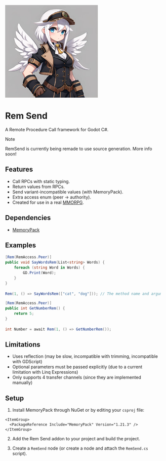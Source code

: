 <img src="https://raw.githubusercontent.com/Joy-less/RemSend/main/Assets/Icon.png" width="300" />

# Rem Send

A Remote Procedure Call framework for Godot C#.

> [!NOTE]
> RemSend is currently being remade to use source generation. More info soon!

## Features

- Call RPCs with static typing.
- Return values from RPCs.
- Send variant-incompatible values (with MemoryPack).
- Extra access enum (peer -> authority).
- Created for use in a real [MMORPG](https://youtu.be/4ptBKI0cGhI).

## Dependencies
- [MemoryPack](https://github.com/Cysharp/MemoryPack)

## Examples

```cs
[Rem(RemAccess.Peer)]
public void SayWordsRem(List<string> Words) {
    foreach (string Word in Words) {
        GD.Print(Word);
    }
}

Rem(1, () => SayWordsRem(["cat", "dog"])); // The method name and arguments are extracted from the expression.
```

```cs
[Rem(RemAccess.Peer)]
public int GetNumberRem() {
    return 5;
}

int Number = await Rem(1, () => GetNumberRem());
```

## Limitations

- Uses reflection (may be slow, incompatible with trimming, incompatible with GDScript)
- Optional parameters must be passed explicitly (due to a current limitation with Linq Expressions)
- Only supports 4 transfer channels (since they are implemented manually)

## Setup

1. Install MemoryPack through NuGet or by editing your `csproj` file:
```
<ItemGroup>
  <PackageReference Include="MemoryPack" Version="1.21.3" />
</ItemGroup>
```

2. Add the Rem Send addon to your project and build the project.

3. Create a `RemSend` node (or create a node and attach the `RemSend.cs` script).
